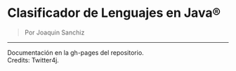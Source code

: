 # Clasificador de Lenguajes en Java®
> Por Joaquin Sanchiz
---
Documentación en la gh-pages del repositorio.  
Credits: Twitter4j.
